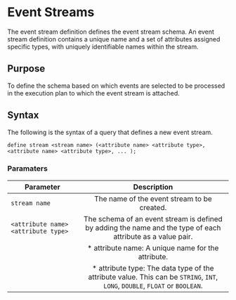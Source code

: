 # Event Streams
The event stream definition defines the event stream schema. An event stream definition contains a unique name and a set of attributes assigned specific types, with uniquely identifiable names within the stream.

## Purpose
To define the schema based on which events are selected to be processed in the execution plan to which the event stream is attached.

## Syntax
The following is the syntax of a query that defines a new event stream.

	define stream <stream name> (<attribute name> <attribute type>, <attribute name> <attribute type>, ... );
  
### Paramaters
|Parameter                                  |Description    								|
| -------------                             |:-------------------------------------------------------------------------:|
| `stream name`                             | The name of the event stream to be created.				| 
|  `<attribute name> <attribute type>`      | The schema of an event stream is defined by adding the name and the type of each 							attribute as a value pair.
					    | * attribute name: A unique name for the attribute.
					    |* attribute type: The data type of the attribute value. This can be `STRING`,							`INT`, `LONG`, `DOUBLE`, `FLOAT` or `BOOLEAN`.      		  |


